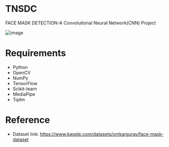 # TNSDC

FACE MASK DETECTION-A Convolutional Neural Network(CNN) Project

![image](https://github.com/SubashR47/TNSDC/assets/146118588/b612f505-1740-4fcc-a600-aea069364acb)

# Requirements

- Python
- OpenCV
- NumPy
- TensorFlow
- Scikit-learn
- MediaPipe
- Tqdm



# Reference
- Dataset link: https://www.kaggle.com/datasets/omkargurav/face-mask-dataset


